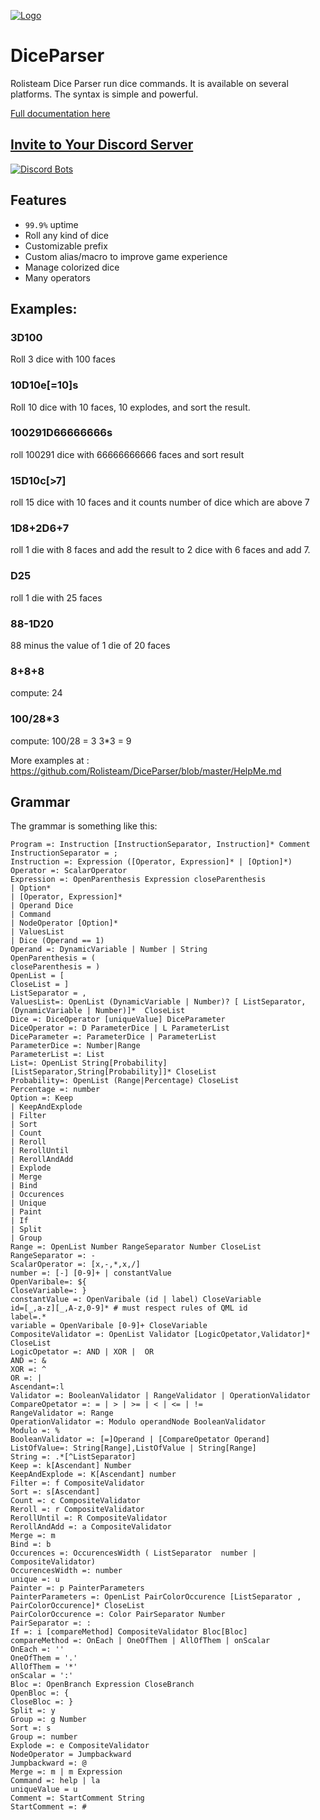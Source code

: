 [![Logo](https://raw.githubusercontent.com/Rolisteam/rolisteam/master/resources/logo/1000-rolisteam.png)](http://www.rolisteam.org)

# DiceParser

Rolisteam Dice Parser run dice commands. It is available on several platforms. 
The syntax is simple and powerful.

[Full documentation here](https://github.com/Rolisteam/DiceParser/blob/master/HelpMe.md)


## [Invite to Your Discord Server](https://discordapp.com/oauth2/authorize?&client_id=279722369260453888&scope=bot&permissions=0)

[![Discord Bots](https://discordbots.org/api/widget/279722369260453888.svg)](https://discordbots.org/bot/279722369260453888)


## Features

* `99.9%` uptime
* Roll any kind of dice
* Customizable prefix
* Custom alias/macro to improve game experience
* Manage colorized dice
* Many operators

## Examples:

### 3D100
Roll 3 dice with 100 faces

### 10D10e[=10]s
Roll 10 dice with 10 faces, 10 explodes, and sort the result.

### 100291D66666666s
roll 100291 dice with 66666666666 faces and sort result

### 15D10c[>7]
roll 15 dice with 10 faces and it counts number of dice which are above 7

### 1D8+2D6+7
roll 1 die with 8 faces and add the result to 2 dice with 6 faces and add 7. 

### D25
roll 1 die with 25 faces

### 88-1D20
88 minus the value of 1 die of 20 faces

### 8+8+8
compute: 24

### 100/28*3
compute: 100/28 = 3
3*3 = 9


More examples at : https://github.com/Rolisteam/DiceParser/blob/master/HelpMe.md

## Grammar
The grammar is something like this:

```
Program =: Instruction [InstructionSeparator, Instruction]* Comment
InstructionSeparator = ;
Instruction =: Expression ([Operator, Expression]* | [Option]*)
Operator =: ScalarOperator
Expression =: OpenParenthesis Expression closeParenthesis
| Option*
| [Operator, Expression]*
| Operand Dice
| Command
| NodeOperator [Option]*
| ValuesList
| Dice (Operand == 1)
Operand =: DynamicVariable | Number | String
OpenParenthesis = (
closeParenthesis = )
OpenList = [
CloseList = ]
ListSeparator = ,
ValuesList=: OpenList (DynamicVariable | Number)? [ ListSeparator,(DynamicVariable | Number)]*  CloseList
Dice =: DiceOperator [uniqueValue] DiceParameter
DiceOperator =: D ParameterDice | L ParameterList
DiceParameter =: ParameterDice | ParameterList
ParameterDice =: Number|Range
ParameterList =: List
List=: OpenList String[Probability] [ListSeparator,String[Probability]]* CloseList
Probability=: OpenList (Range|Percentage) CloseList
Percentage =: number
Option =: Keep
| KeepAndExplode
| Filter
| Sort
| Count
| Reroll
| RerollUntil
| RerollAndAdd
| Explode
| Merge
| Bind
| Occurences
| Unique
| Paint
| If
| Split
| Group
Range =: OpenList Number RangeSeparator Number CloseList
RangeSeparator =: -
ScalarOperator =: [x,-,*,x,/]
number =: [-] [0-9]+ | constantValue
OpenVaribale=: ${
CloseVariable=: }
constantValue =: OpenVaribale (id | label) CloseVariable
id=[_,a-z][_,A-z,0-9]* # must respect rules of QML id
label=.*
variable = OpenVaribale [0-9]+ CloseVariable
CompositeValidator =: OpenList Validator [LogicOpetator,Validator]* CloseList
LogicOpetator =: AND | XOR |  OR
AND =: &
XOR =: ^
OR =: |
Ascendant=:l
Validator =: BooleanValidator | RangeValidator | OperationValidator
CompareOpetator =: = | > | >= | < | <= | !=
RangeValidator =: Range
OperationValidator =: Modulo operandNode BooleanValidator
Modulo =: %
BooleanValidator =: [=]Operand | [CompareOpetator Operand]
ListOfValue=: String[Range],ListOfValue | String[Range]
String =: .*[^ListSeparator]
Keep =: k[Ascendant] Number
KeepAndExplode =: K[Ascendant] number
Filter =: f CompositeValidator
Sort =: s[Ascendant]
Count =: c CompositeValidator
Reroll =: r CompositeValidator
RerollUntil =: R CompositeValidator
RerollAndAdd =: a CompositeValidator
Merge =: m
Bind =: b
Occurences =: OccurencesWidth ( ListSeparator  number | CompositeValidator)
OccurencesWidth =: number
unique =: u
Painter =: p PainterParameters
PainterParameters =: OpenList PairColorOccurence [ListSeparator , PairColorOccurence]* CloseList
PairColorOccurence =: Color PairSeparator Number
PairSeparator =: :
If =: i [compareMethod] CompositeValidator Bloc[Bloc]
compareMethod =: OnEach | OneOfThem | AllOfThem | onScalar
OnEach =: ''
OneOfThem = '.'
AllOfThem = '*'
onScalar = ':'
Bloc =: OpenBranch Expression CloseBranch
OpenBloc =: {
CloseBloc =: }
Split =: y
Group =: g Number
Sort =: s
Group =: number
Explode =: e CompositeValidator
NodeOperator = Jumpbackward
Jumpbackward =: @
Merge =: m | m Expression
Command =: help | la
uniqueValue = u
Comment =: StartComment String
StartComment =: #
```

